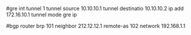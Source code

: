 #gre 
int tunnel 1
 tunnel source 10.10.10.1
 tunnel destinatio 10.10.10.2
 ip add 172.16.10.1
 tunnel mode gre ip


#bgp
router brp 101
 neighbor 212.12.12.1 remote-as 102
 network 192.168.1.1
